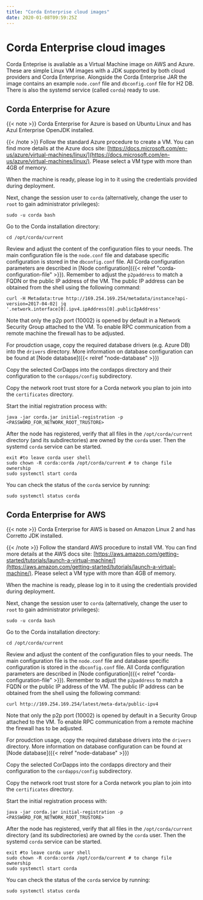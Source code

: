 ```yaml
---
title: "Corda Enterprise cloud images"
date: 2020-01-08T09:59:25Z
---
```



# Corda Enterprise cloud images
Corda Enteprise is avaliable as a Virtual Machine image on AWS and Azure.
            These are simple Linux VM images with a JDK supported by both cloud providers and Corda Enterprise.
            Alongside the Corda Enterprise JAR the image contains an example `node.conf` file and `dbconfig.conf` file for H2 DB.
            There is also the systemd service (called `corda`) ready to use.


## Corda Enterprise for Azure

{{< note >}}
Corda Enterprise for Azure is based on Ubuntu Linux and has Azul Enterprise OpenJDK installed.


{{< /note >}}
Follow the standard Azure procedure to create a VM.
                You can find more details at the Azure docs site: [https://docs.microsoft.com/en-us/azure/virtual-machines/linux/](https://docs.microsoft.com/en-us/azure/virtual-machines/linux/).
                Please select a VM type with more than 4GB of memory.

When the machine is ready, please log in to it using the credentials provided during deployment.

Next, change the session user to `corda` (alternatively, change the user to `root` to gain administrator privileges):

```shell
sudo -u corda bash
```
Go to the Corda installation directory:

```shell
cd /opt/corda/current
```
Review and adjust the content of the configuration files to your needs.
                The main configuration file is the `node.conf` file and database specific configuration is stored in the `dbconfig.conf` file.
                All Corda configuration parameters are described in [Node configuration]({{< relref "corda-configuration-file" >}}).
                Remember to adjust the `p2paddress` to match a FQDN or the public IP address of the VM.
                The public IP address can be obtained from the shell using the following command:

```shell
curl -H Metadata:true http://169.254.169.254/metadata/instance?api-version=2017-04-02| jq '.network.interface[0].ipv4.ipAddress[0].publicIpAddress'
```
Note that only the p2p port (10002) is opened by default in a Network Security Group attached to the VM.
                To enable RPC communication from a remote machine the firewall has to be adjusted.

For proudction usage, copy the required database drivers (e.g. Azure DB) into the `drivers` directory.
                More information on database configuration can be found at [Node database]({{< relref "node-database" >}})

Copy the selected CorDapps into the cordapps directory and their configuration to the `cordapps/config` subdirectory.

Copy the network root trust store for a Corda network you plan to join into the `certificates` directory.

Start the initial registration process with:

```shell
java -jar corda.jar initial-registration -p <PASSWORD_FOR_NETWORK_ROOT_TRUSTORE>
```
After the node has registered, verify that all files in the `/opt/corda/current` directory (and its subdirectories) are owned by the `corda` user.
                Then the systemd `corda` service can be started.

```shell
exit #to leave corda user shell
sudo chown -R corda:corda /opt/corda/current # to change file ownership
sudo systemctl start corda
```
You can check the status of the `corda` service by running:

```shell
sudo systemctl status corda
```

## Corda Enterprise for AWS

{{< note >}}
Corda Enterprise for AWS is based on Amazon Linux 2 and has Corretto JDK installed.


{{< /note >}}
Follow the standard AWS procedure to install VM.
                You can find more details at the AWS docs site: [https://aws.amazon.com/getting-started/tutorials/launch-a-virtual-machine/](https://aws.amazon.com/getting-started/tutorials/launch-a-virtual-machine/).
                Please select a VM type with more than 4GB of memory.

When the machine is ready, please log in to it using the credentials provided during deployment.

Next, change the session user to `corda` (alternatively, change the user to `root` to gain administrator privileges):

```shell
sudo -u corda bash
```
Go to the Corda installation directory:

```shell
cd /opt/corda/current
```
Review and adjust the content of the configuration files to your needs.
                The main configuration file is the `node.conf` file and database specific configuration is stored in the `dbconfig.conf` file.
                All Corda configuration parameters are described in [Node configuration]({{< relref "corda-configuration-file" >}}).
                Remember to adjust the `p2paddress` to match a FQDN or the public IP address of the VM.
                The public IP address can be obtained from the shell using the following command:

```shell
curl http://169.254.169.254/latest/meta-data/public-ipv4
```
Note that only the p2p port (10002) is opened by default in a Security Group attached to the VM.
                To enable RPC communication from a remote machine the firewall has to be adjusted.

For proudction usage, copy the required database drivers into the `drivers` directory.
                More information on database configuration can be found at [Node database]({{< relref "node-database" >}})

Copy the selected CorDapps into the cordapps directory and their configuration to the `cordapps/config` subdirectory.

Copy the network root trust store for a Corda network you plan to join into the `certificates` directory.

Start the initial registration process with:

```shell
java -jar corda.jar initial-registration -p <PASSWORD_FOR_NETWORK_ROOT_TRUSTORE>
```
After the node has registered, verify that all files in the `/opt/corda/current` directory (and its subdirectories) are owned by the `corda` user.
                Then the systemd `corda` service can be started.

```shell
exit #to leave corda user shell
sudo chown -R corda:corda /opt/corda/current # to change file ownership
sudo systemctl start corda
```
You can check the status of the `corda` service by running:

```shell
sudo systemctl status corda
```

